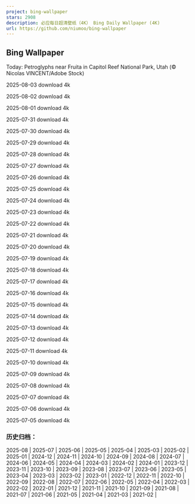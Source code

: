 ```yaml
---
project: bing-wallpaper
stars: 2908
description: 必应每日超清壁纸（4K） Bing Daily Wallpaper (4K)
url: https://github.com/niumoo/bing-wallpaper
---
```


Bing Wallpaper
--------------

Today: Petroglyphs near Fruita in Capitol Reef National Park, Utah (© Nicolas VINCENT/Adobe Stock)

2025-08-03 download 4k

2025-08-02 download 4k

2025-08-01 download 4k

2025-07-31 download 4k

2025-07-30 download 4k

2025-07-29 download 4k

2025-07-28 download 4k

2025-07-27 download 4k

2025-07-26 download 4k

2025-07-25 download 4k

2025-07-24 download 4k

2025-07-23 download 4k

2025-07-22 download 4k

2025-07-21 download 4k

2025-07-20 download 4k

2025-07-19 download 4k

2025-07-18 download 4k

2025-07-17 download 4k

2025-07-16 download 4k

2025-07-15 download 4k

2025-07-14 download 4k

2025-07-13 download 4k

2025-07-12 download 4k

2025-07-11 download 4k

2025-07-10 download 4k

2025-07-09 download 4k

2025-07-08 download 4k

2025-07-07 download 4k

2025-07-06 download 4k

2025-07-05 download 4k

### 历史归档：

2025-08 | 2025-07 | 2025-06 | 2025-05 | 2025-04 | 2025-03 | 2025-02 | 2025-01 | 2024-12 | 2024-11 | 2024-10 | 2024-09 | 2024-08 | 2024-07 | 2024-06 | 2024-05 | 2024-04 | 2024-03 | 2024-02 | 2024-01 | 2023-12 | 2023-11 | 2023-10 | 2023-09 | 2023-08 | 2023-07 | 2023-06 | 2023-05 | 2023-04 | 2023-03 | 2023-02 | 2023-01 | 2022-12 | 2022-11 | 2022-10 | 2022-09 | 2022-08 | 2022-07 | 2022-06 | 2022-05 | 2022-04 | 2022-03 | 2022-02 | 2022-01 | 2021-12 | 2021-11 | 2021-10 | 2021-09 | 2021-08 | 2021-07 | 2021-06 | 2021-05 | 2021-04 | 2021-03 | 2021-02 |
